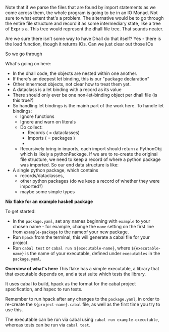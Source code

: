 Note that if we parse the files that are found by import statements as we come across them, the whole program is going to be in an IO Monad. Not sure to what extent that's a problem.
The alternative would be to go through the entire file structure and record it as some intermediary state, like a tree of Expr s a. This tree would represent the dhall file tree.
That sounds neater.

Are we sure there isn't some way to have Dhall do that itself?
Yes - there is the load function, though it returns IOs.
Can we just clear out those IOs

So we go through

What's going on here:
- In the dhall code, the objects are nested within one another.
- If there's an deepest let binding, this is our "package declaration"
- Other innermost objects, not clear how to treat them yet.
- A dataclass is a let binding with a record as its value
- There should only ever be one non-let-binding object per dhall file (is this true?)
- So handling let bindings is the mainh part of the work here. To handle let bindings:
  - Ignore functions
  - Ignore and warn on literals
  - Do collect:
    - Records ( = dataclasses)
    - Imports ( = packages )
    -
  - Recursively bring in imports, each import should return a PythonObj which is likely a pythonPackage. If we are to re-create the original file structure, we need to keep a record of where a python package was imported.
So our end data structure is like:
- A single python package, which contains
  - records/dataclasses,
  - other python packages (do we keep a record of whether they were imported?)
  - maybe some simple types


**Nix flake for an example haskell package**

To get started:
- In the `package.yaml`, set any names beginning with `example` to your chosen name - for example, change the `name` setting on the first line from `example-package` to the nameof your new package.
- Run `hpack` from the terminal; this will generate a cabal file for your project.
- Run `cabal test` or `cabal run ${executable-name}`, where `${executable-name}` is the name of your executable, defined under `executables` in the `package.yaml`.

**Overview of what's here**
This flake has a simple executable, a library that that executable depends on, and a test suite which tests the library.

It uses cabal to build, hpack as the format for the cabal project specification, and hspec to run tests.

Remember to run hpack after any changes to the `package.yaml`, in order to re-create the `${project-name}.cabal` file, as well as the first time you try to use this.

The executable can be run via cabal using `cabal run example-executable`, whereas tests can be run via `cabal test`.

